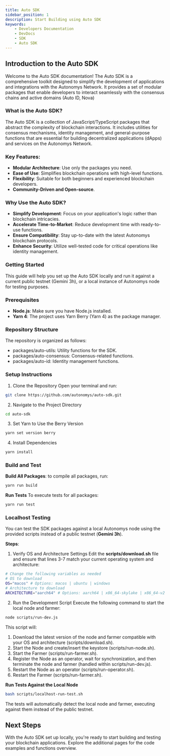 ```yaml
---
title: Auto SDK
sidebar_position: 1
description: Start Building using Auto SDK
keywords:
    - Developers Documentation
    - DevDocs
    - SDK
    - Auto SDK
---
```


## Introduction to the Auto SDK
Welcome to the Auto SDK documentation! The Auto SDK is a comprehensive toolkit designed to simplify the development of applications and integrations with the Autonomys Network. It provides a set of modular packages that enable developers to interact seamlessly with the consensus chains and active domains (Auto ID, Nova)

### What is the Auto SDK?
The Auto SDK is a collection of JavaScript/TypeScript packages that abstract the complexity of blockchain interactions. It includes utilities for consensus mechanisms, identity management, and general-purpose functions that are essential for building decentralized applications (dApps) and services on the Autonomys Network.

### Key Features:
- **Modular Architecture**: Use only the packages you need.
- **Ease of Use**: Simplifies blockchain operations with high-level functions.
- **Flexibility**: Suitable for both beginners and experienced blockchain developers.
- **Community-Driven and Open-source**.

### Why Use the Auto SDK?
- **Simplify Development**: Focus on your application's logic rather than blockchain intricacies.
- **Accelerate Time-to-Market**: Reduce development time with ready-to-use functions.
- **Ensure Compatibility**: Stay up-to-date with the latest Autonomys blockchain protocols.
- **Enhance Security**: Utilize well-tested code for critical operations like identity management.

### Getting Started
This guide will help you set up the Auto SDK locally and run it against a current public testnet (Gemini 3h), or a local instance of Autonomys node for testing purposes.

### Prerequisites
- **Node.js**: Make sure you have Node.js installed.
- **Yarn 4**: The project uses Yarn Berry (Yarn 4) as the package manager.

### Repository Structure
The repository is organized as follows:

- packages/auto-utils: Utility functions for the SDK.
- packages/auto-consensus: Consensus-related functions.
- packages/auto-id: Identity management functions.

### Setup Instructions
1. Clone the Repository
Open your terminal and run:

```bash
git clone https://github.com/autonomys/auto-sdk.git
```

2. Navigate to the Project Directory

```bash
cd auto-sdk
```
3. Set Yarn to Use the Berry Version

```bash
yarn set version berry
```
4. Install Dependencies

```bash
yarn install
``` 

### Build and Test

**Build All Packages**: to compile all packages, run:

```bash
yarn run build
```

**Run Tests** 
To execute tests for all packages:

```bash
yarn run test
```

### Localhost Testing 
You can test the SDK packages against a local Autonomys node using the provided scripts instead of a public testnet (**Gemini 3h**).

**Steps**:
1. Verify OS and Architecture Settings
Edit the **scripts/download.sh** file and ensure that lines 3-7 match your current operating system and architecture:

```bash
# Change the following variables as needed
# OS to download
OS="macos" # Options: macos | ubuntu | windows
# Architecture to download
ARCHITECTURE="aarch64" # Options: aarch64 | x86_64-skylake | x86_64-v2
```

2. Run the Development Script
Execute the following command to start the local node and farmer:

```bash
node scripts/run-dev.js
```

This script will:

1. Download the latest version of the node and farmer compatible with your OS and architecture (scripts/download.sh).
2. Start the Node and create/insert the keystore (scripts/run-node.sh).
3. Start the Farmer (scripts/run-farmer.sh).
4. Register the Node as an operator, wait for synchronization, and then terminate the node and farmer (handled within scripts/run-dev.js).
5. Restart the Node as an operator (scripts/run-operator.sh).
6. Restart the Farmer (scripts/run-farmer.sh).

**Run Tests Against the Local Node**

```bash
bash scripts/localhost-run-test.sh
```

The tests will automatically detect the local node and farmer, executing against them instead of the public testnet.

## Next Steps

With the Auto SDK set up locally, you're ready to start building and testing your blockchain applications. Explore the additional pages for the code examples and functions overview.